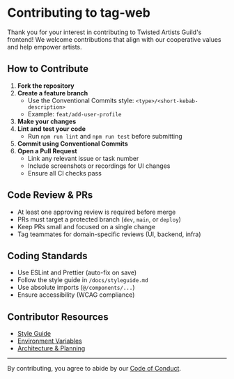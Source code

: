 # Contributing to tag-web

Thank you for your interest in contributing to Twisted Artists Guild's frontend! We welcome contributions that align with our cooperative values and help empower artists.

## How to Contribute

1. **Fork the repository**
2. **Create a feature branch**
   - Use the Conventional Commits style: `<type>/<short-kebab-description>`
   - Example: `feat/add-user-profile`
3. **Make your changes**
4. **Lint and test your code**
   - Run `npm run lint` and `npm run test` before submitting
5. **Commit using Conventional Commits**
6. **Open a Pull Request**
   - Link any relevant issue or task number
   - Include screenshots or recordings for UI changes
   - Ensure all CI checks pass

## Code Review & PRs
- At least one approving review is required before merge
- PRs must target a protected branch (`dev`, `main`, or `deploy`)
- Keep PRs small and focused on a single change
- Tag teammates for domain-specific reviews (UI, backend, infra)

## Coding Standards
- Use ESLint and Prettier (auto-fix on save)
- Follow the style guide in `/docs/styleguide.md`
- Use absolute imports (`@/components/...`)
- Ensure accessibility (WCAG compliance)

## Contributor Resources
- [Style Guide](styleguide.md)
- [Environment Variables](env.md)
- [Architecture & Planning](https://github.com/TwistedArtistsGuild/tag-web/wiki)

---

By contributing, you agree to abide by our [Code of Conduct](CODE_OF_CONDUCT.md).
